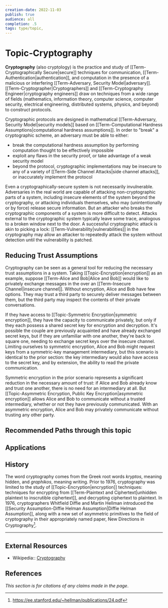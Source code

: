 ```yaml
---
creation-date: 2022-11-03
publish: true
audience: all
completion: .5
tags: type/topic,
---
```

# Topic-Cryptography
**Cryptography** (also cryptology) is the practice and study of [[Term-Cryptographically Secure|secure]] techniques for communication, [[Term-Authentication|authentication]], and computation in the presence of a malicious or interfering [[Term-Adversary, Security Model|adversary]]. [[Term-Cryptographer|Cryptographers]] and [[Term-Cryptography Engineer|cryptography engineers]] draw on techniques from a wide range of fields (mathematics, information theory, computer science, computer security, electrical engineering, distributed systems, physics, and beyond) to construct protocols.

Cryptographic protocols are designed in mathematical [[Term-Adversary, Security Model|security models]] based on [[Term-Computational Hardness Assumptions|computational hardness assumptions]]. In order to "break" a cryptographic scheme, an adversary must be able to either:
- break the computational hardness assumption by performing computation thought to be effectively impossible
- exploit any flaws in the security proof, or take advantage of a weak security model
- beyond the protocol, cryptographic implementations may be insecure to any of a variety of [[Term-Side Channel Attacks|side channel attacks]], or inaccurately implement the protocol

Even a cryptographically-secure system is not necessarily invulnerable. Adversaries in the real world are capable of attacking non-cryptographic parts of a system, including insecure elements of the system beyond the cryptography, or attacking individuals themselves, who may (unintentionally or by force) release secure information. But an attacker who breaks the cryptographic components of a system is more difficult to detect. Attacks external to the cryptographic system typically leave some trace, analogous to a broken window next to the door. A successful cryptographic attack is akin to picking a lock: [[Term-Vulnerability|vulnerabilities]] in the cryptography may allow an attacker to repeatedly attack the system without detection until the vulnerability is patched.

## Reducing Trust Assumptions
Cryptography can be seen as a general tool for reducing the necessary trust assumptions in a system. Taking [[Topic-Encryption|encryption]] as an example, suppose [[Term-Alice and Bob|Alice and Bob]] would like to privately exchange messages in the over an [[Term-Insecure Channel|insecure channel]]. Without encryption, Alice and Bob have few options. They may trust a third party to securely deliver messages between them, but the third party may inspect the contents of their private conversations.

If they have access to [[Topic-Symmetric Encryption|symmetric encryption]], they have the capacity to communicate privately, but only if they each possess a shared secret key for encryption and decryption. It's possible the couple are previously acquainted and have already exchanged secret keys, but if they are unfamiliar with one another, they're back to square one, needing to exchange secret keys over the insecure channel. Limiting ourselves to symmetric encryption, Alice and Bob might request keys from a symmetric-key management intermediary, but this scenario is identical to the prior section: the key intermediary would also have access to the secret key, and by extension, the ability to read the private communication.

Symmetric encryption in the prior scenario represents a significant reduction in the necessary amount of trust: if Alice and Bob already know and trust one another, there is no need for an intermediary at all. But [[Topic-Asymmetric Encryption, Public Key Encryption|asymmetric encryption]] allows Alice and Bob to communicate without a trusted intermediary, whether or not they have previously communicated. With an asymmetric encryption, Alice and Bob may privately communicate without trusting any other party.

## Recommended Paths through this topic

## Applications

## History
The word cryptography comes from the Greek root words *kryptos*, meaning hidden, and *graphikos*, meaning writing. Prior to 1976, cryptography was limited to the study of [[Topic-Encryption|encryption]] techniques: techniques for encrypting from [[Term-Plaintext and Ciphertext|unhidden plaintext to inscrutible ciphertext]], and decrypting ciphertext to plaintext. In 1976, cryptographers Whitfield Diffie and Martin Hellman introduced the [[Security Assumption-Diffie Helman Assumption|Diffie Helman Assumption]], along with a new set of asymmetric primitives to the field of cryptography in their appropriately named paper, New Directions in Cryptography[^1].

---
## External Resources
- Wikipedia:: [Cryptography](https://en.wikipedia.org/wiki/Cryptography)

## References
*This section is for citations of any claims made in the page*.

[^1]: https://ee.stanford.edu/~hellman/publications/24.pdf